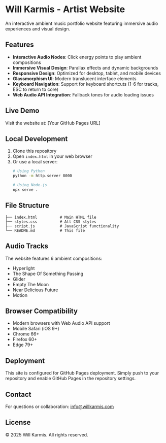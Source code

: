 # Will Karmis - Artist Website

An interactive ambient music portfolio website featuring immersive audio experiences and visual design.

## Features

- **Interactive Audio Nodes**: Click energy points to play ambient compositions
- **Immersive Visual Design**: Parallax effects and dynamic backgrounds
- **Responsive Design**: Optimized for desktop, tablet, and mobile devices
- **Glassmorphism UI**: Modern translucent interface elements
- **Keyboard Navigation**: Support for keyboard shortcuts (1-6 for tracks, ESC to return to core)
- **Web Audio API Integration**: Fallback tones for audio loading issues

## Live Demo

Visit the website at: [Your GitHub Pages URL]

## Local Development

1. Clone this repository
2. Open `index.html` in your web browser
3. Or use a local server:
   ```bash
   # Using Python
   python -m http.server 8000
   
   # Using Node.js
   npx serve .
   ```

## File Structure

```
├── index.html          # Main HTML file
├── styles.css          # All CSS styles
├── script.js           # JavaScript functionality
└── README.md           # This file
```

## Audio Tracks

The website features 6 ambient compositions:
- Hyperlight
- The Shape Of Something Passing
- Glider
- Empty The Moon
- Near Delicious Future
- Motion

## Browser Compatibility

- Modern browsers with Web Audio API support
- Mobile Safari (iOS 9+)
- Chrome 66+
- Firefox 60+
- Edge 79+

## Deployment

This site is configured for GitHub Pages deployment. Simply push to your repository and enable GitHub Pages in the repository settings.

## Contact

For questions or collaboration: info@willkarmis.com

## License

© 2025 Will Karmis. All rights reserved.